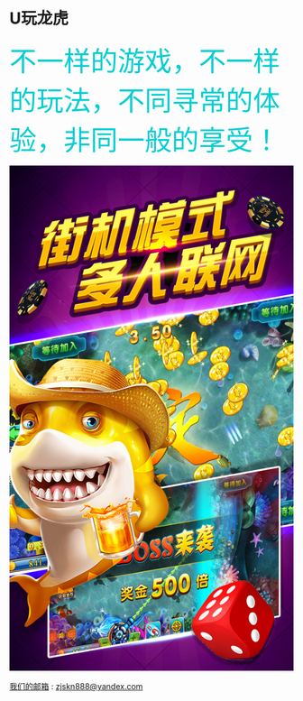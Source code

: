 # U玩龙虎

<font color=#00CED1	 size=18 face="微软雅黑">不一样的游戏，不一样的玩法，不同寻常的体验，非同一般的享受！</font>


![image](https://github.com/yay604882/TianTainYouYI/blob/master/ttyy.jpg)




[我们的邮箱](zjskn888@yandex.com) : [zjskn888@yandex.com](zjskn888@yandex.com)
